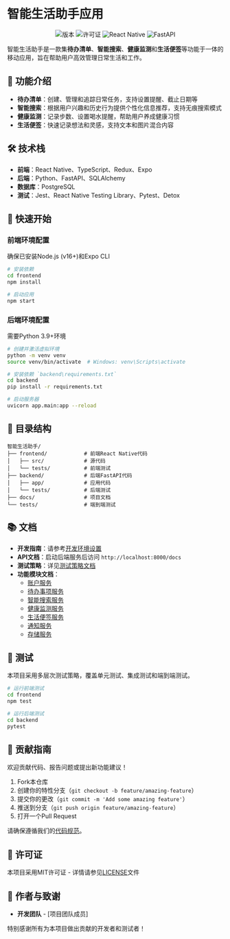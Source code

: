 # 智能生活助手应用

<div align="center">

![版本](https://img.shields.io/badge/版本-0.1.0-blue)
![许可证](https://img.shields.io/badge/许可证-MIT-green)
![React Native](https://img.shields.io/badge/React%20Native-0.72.4-61dafb)
![FastAPI](https://img.shields.io/badge/FastAPI-0.103.1-009688)

</div>

智能生活助手是一款集**待办清单**、**智能搜索**、**健康监测**和**生活便签**等功能于一体的移动应用，旨在帮助用户高效管理日常生活和工作。

## 📱 功能介绍

- **待办清单**：创建、管理和追踪日常任务，支持设置提醒、截止日期等
- **智能搜索**：根据用户兴趣和历史行为提供个性化信息推荐，支持无痕搜索模式
- **健康监测**：记录步数、设置喝水提醒，帮助用户养成健康习惯
- **生活便签**：快速记录想法和灵感，支持文本和图片混合内容

## 🛠️ 技术栈

- **前端**：React Native、TypeScript、Redux、Expo
- **后端**：Python、FastAPI、SQLAlchemy
- **数据库**：PostgreSQL
- **测试**：Jest、React Native Testing Library、Pytest、Detox

## 🚀 快速开始

### 前端环境配置

确保已安装Node.js (v16+)和Expo CLI

```bash
# 安装依赖
cd frontend
npm install

# 启动应用
npm start
```

### 后端环境配置

需要Python 3.9+环境

```bash
# 创建并激活虚拟环境
python -m venv venv
source venv/bin/activate  # Windows: venv\Scripts\activate

# 安装依赖 `backend\requirements.txt`
cd backend
pip install -r requirements.txt

# 启动服务器
uvicorn app.main:app --reload
```

## 📁 目录结构

```
智能生活助手/
├── frontend/            # 前端React Native代码
│   ├── src/             # 源代码
│   └── tests/           # 前端测试
├── backend/             # 后端FastAPI代码
│   ├── app/             # 应用代码
│   └── tests/           # 后端测试
├── docs/                # 项目文档
└── tests/               # 端到端测试
```

## 📚 文档

- **开发指南**：请参考[开发环境设置](./docs/development-guide.md)
- **API文档**：启动后端服务后访问 `http://localhost:8000/docs`
- **测试策略**：详见[测试策略文档](./docs/testing-strategy.md)
- **功能模块文档**：
  - [账户服务](./docs/modules/account-service.md)
  - [待办事项服务](./docs/modules/todo-service.md)
  - [智能搜索服务](./docs/modules/search-service.md)
  - [健康监测服务](./docs/modules/health-service.md)
  - [生活便签服务](./docs/modules/note-service.md)
  - [通知服务](./docs/modules/notification-service.md)
  - [存储服务](./docs/modules/storage-service.md)

## 🧪 测试

本项目采用多层次测试策略，覆盖单元测试、集成测试和端到端测试。

```bash
# 运行前端测试
cd frontend
npm test

# 运行后端测试
cd backend
pytest
```

## 🤝 贡献指南

欢迎贡献代码、报告问题或提出新功能建议！

1. Fork本仓库
2. 创建你的特性分支（`git checkout -b feature/amazing-feature`）
3. 提交你的更改（`git commit -m 'Add some amazing feature'`）
4. 推送到分支（`git push origin feature/amazing-feature`）
5. 打开一个Pull Request

请确保遵循我们的[代码规范](./CODE_SPECIFICATION.md)。

## 📝 许可证

本项目采用MIT许可证 - 详情请参见[LICENSE](./LICENSE)文件

## 👥 作者与致谢

- **开发团队** - [项目团队成员]

特别感谢所有为本项目做出贡献的开发者和测试者！ 